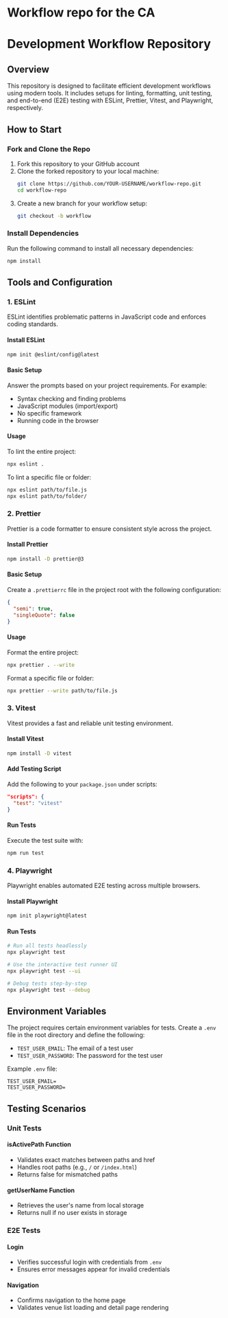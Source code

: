 # Workflow repo for the CA
# Development Workflow Repository

## Overview
This repository is designed to facilitate efficient development workflows using modern tools. It includes setups for linting, formatting, unit testing, and end-to-end (E2E) testing with ESLint, Prettier, Vitest, and Playwright, respectively.

## How to Start

### Fork and Clone the Repo
1. Fork this repository to your GitHub account
2. Clone the forked repository to your local machine:
   ```bash
   git clone https://github.com/YOUR-USERNAME/workflow-repo.git
   cd workflow-repo
   ```
3. Create a new branch for your workflow setup:
   ```bash
   git checkout -b workflow
   ```

### Install Dependencies
Run the following command to install all necessary dependencies:
```bash
npm install
```

## Tools and Configuration

### 1. ESLint
ESLint identifies problematic patterns in JavaScript code and enforces coding standards.

#### Install ESLint
```bash
npm init @eslint/config@latest
```

#### Basic Setup
Answer the prompts based on your project requirements. For example:
- Syntax checking and finding problems
- JavaScript modules (import/export)
- No specific framework
- Running code in the browser

#### Usage
To lint the entire project:
```bash
npx eslint .
```

To lint a specific file or folder:
```bash
npx eslint path/to/file.js
npx eslint path/to/folder/
```

### 2. Prettier
Prettier is a code formatter to ensure consistent style across the project.

#### Install Prettier
```bash
npm install -D prettier@3
```

#### Basic Setup
Create a `.prettierrc` file in the project root with the following configuration:
```json
{
  "semi": true,
  "singleQuote": false
}
```

#### Usage
Format the entire project:
```bash
npx prettier . --write
```

Format a specific file or folder:
```bash
npx prettier --write path/to/file.js
```

### 3. Vitest
Vitest provides a fast and reliable unit testing environment.

#### Install Vitest
```bash
npm install -D vitest
```

#### Add Testing Script
Add the following to your `package.json` under scripts:
```json
"scripts": {
  "test": "vitest"
}
```

#### Run Tests
Execute the test suite with:
```bash
npm run test
```

### 4. Playwright
Playwright enables automated E2E testing across multiple browsers.

#### Install Playwright
```bash
npm init playwright@latest
```

#### Run Tests
```bash
# Run all tests headlessly
npx playwright test

# Use the interactive test runner UI
npx playwright test --ui

# Debug tests step-by-step
npx playwright test --debug
```

## Environment Variables
The project requires certain environment variables for tests. Create a `.env` file in the root directory and define the following:
- `TEST_USER_EMAIL`: The email of a test user
- `TEST_USER_PASSWORD`: The password for the test user

Example `.env` file:
```env
TEST_USER_EMAIL=
TEST_USER_PASSWORD=
```

## Testing Scenarios

### Unit Tests

#### isActivePath Function
- Validates exact matches between paths and href
- Handles root paths (e.g., `/` or `/index.html`)
- Returns false for mismatched paths

#### getUserName Function
- Retrieves the user's name from local storage
- Returns null if no user exists in storage

### E2E Tests

#### Login
- Verifies successful login with credentials from `.env`
- Ensures error messages appear for invalid credentials

#### Navigation
- Confirms navigation to the home page
- Validates venue list loading and detail page rendering
